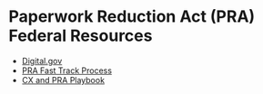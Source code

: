 # Paperwork Reduction Act (PRA) Federal Resources

- [Digital.gov](https://pra.digital.gov/)
- [PRA Fast Track Process](https://digital.gov/resources/paperwork-reduction-act-fast-track-process/)
- [CX and PRA Playbook](https://coda.io/d/CMS-CX-and-Paperwork-Reduction-Act-Playbook_d1rO7wRDMh7/Welcome-to-the-Playbook_suS_E#_luDaa)

